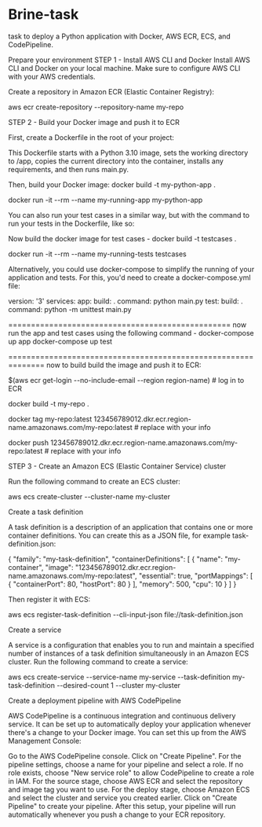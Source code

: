 # Brine-task
 task to deploy a Python application with Docker, AWS ECR, ECS, and CodePipeline.

Prepare your environment
STEP 1 - Install AWS CLI and Docker
Install AWS CLI and Docker on your local machine. Make sure to configure AWS CLI with your AWS credentials.

Create a repository in Amazon ECR (Elastic Container Registry):

aws ecr create-repository --repository-name my-repo


STEP 2 - 
Build your Docker image and push it to ECR

First, create a Dockerfile in the root of your project:

This Dockerfile starts with a Python 3.10 image, sets the working directory to /app, copies the current directory into the container, installs any requirements, and then runs main.py.

Then, build your Docker image:
docker build -t my-python-app .

docker run -it --rm --name my-running-app my-python-app

You can also run your test cases in a similar way, but with the command to run your tests in the Dockerfile, like so:

Now build the docker image for test cases -
docker build -t testcases .

docker run -it --rm --name my-running-tests testcases

Alternatively, you could use docker-compose to simplify the running of your application and tests. For this, you'd need to create a docker-compose.yml file:

version: '3'
services:
  app:
    build: .
    command: python main.py
  test:
    build: .
    command: python -m unittest main.py

=================================================
now run the app and test cases using the following command -
docker-compose up app
docker-compose up test

==============================================================
now to build  build the image and push it to ECR:

$(aws ecr get-login --no-include-email --region region-name)  # log in to ECR

docker build -t my-repo .

docker tag my-repo:latest 123456789012.dkr.ecr.region-name.amazonaws.com/my-repo:latest  # replace with your info

docker push 123456789012.dkr.ecr.region-name.amazonaws.com/my-repo:latest  # replace with your info

STEP 3 -
Create an Amazon ECS (Elastic Container Service) cluster

Run the following command to create an ECS cluster:

aws ecs create-cluster --cluster-name my-cluster

Create a task definition

A task definition is a description of an application that contains one or more container definitions. You can create this as a JSON file, for example task-definition.json:

{
    "family": "my-task-definition",
    "containerDefinitions": [
        {
            "name": "my-container",
            "image": "123456789012.dkr.ecr.region-name.amazonaws.com/my-repo:latest",
            "essential": true,
            "portMappings": [
                {
                    "containerPort": 80,
                    "hostPort": 80
                }
            ],
            "memory": 500,
            "cpu": 10
        }
    ]
}

Then register it with ECS:

aws ecs register-task-definition --cli-input-json file://task-definition.json

Create a service

A service is a configuration that enables you to run and maintain a specified number of instances of a task definition simultaneously in an Amazon ECS cluster. Run the following command to create a service:

aws ecs create-service --service-name my-service --task-definition my-task-definition --desired-count 1 --cluster my-cluster


Create a deployment pipeline with AWS CodePipeline

AWS CodePipeline is a continuous integration and continuous delivery service. It can be set up to automatically deploy your application whenever there's a change to your Docker image. You can set this up from the AWS Management Console:

Go to the AWS CodePipeline console.
Click on "Create Pipeline".
For the pipeline settings, choose a name for your pipeline and select a role. If no role exists, choose "New service role" to allow CodePipeline to create a role in IAM.
For the source stage, choose AWS ECR and select the repository and image tag you want to use.
For the deploy stage, choose Amazon ECS and select the cluster and service you created earlier.
Click on "Create Pipeline" to create your pipeline.
After this setup, your pipeline will run automatically whenever you push a change to your ECR repository.
